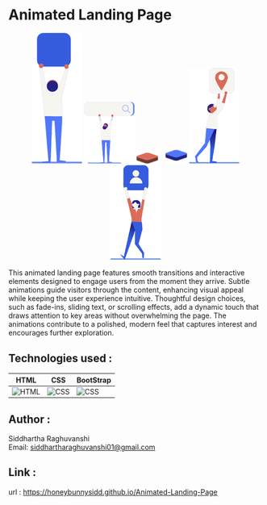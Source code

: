 # Animated Landing Page 

<div align="center">
  <img src="Media/pic-3.png" width="100" height="auto">
  <img src="Media/pic-4.png" width="100" height="auto">
  <img src="Media/pic-6.png" width="100" height="auto">
  <img src="Media/pic-2.png" width="100" height="auto">
  <img src="Media/pic-5.png" width="100" height="auto">
</div>

This animated landing page features smooth transitions and interactive elements designed to engage users from the moment they arrive. Subtle animations guide visitors through the content, enhancing visual appeal while keeping the user experience intuitive. Thoughtful design choices, such as fade-ins, sliding text, or scrolling effects, add a dynamic touch that draws attention to key areas without overwhelming the page. The animations contribute to a polished, modern feel that captures interest and encourages further exploration.

## Technologies used :
  | HTML  | CSS  | BootStrap |
|-------|------|-----|
| <img src="https://cdn.worldvectorlogo.com/logos/html-1.svg" alt="HTML" width="65"/> | <img src="https://cdn.worldvectorlogo.com/logos/css-3.svg" alt="CSS" width="65"/> |  <img src="https://cdn.worldvectorlogo.com/logos/bootstrap-5-1.svg" alt="CSS" width="65"/> |
## Author :
   Siddhartha Raghuvanshi <br>
   Email: siddhartharaghuvanshi01@gmail.com

## Link :
   url : https://honeybunnysidd.github.io/Animated-Landing-Page
